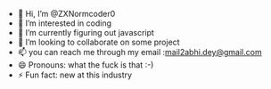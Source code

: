 - 👋 Hi, I’m @ZXNormcoder0
- 👀 I’m interested in coding
- 🌱 I’m currently figuring out javascript
- 💞️ I’m looking to collaborate on some project
- 📫 you can reach me through my email :mail2abhi.dey@gmail.com
- 😄 Pronouns: what the fuck is that :-)
- ⚡ Fun fact: new at this industry

<!---
ZXNormcoder0/ZXNormcoder0 is a ✨ special ✨ repository because its `README.md` (this file) appears on your GitHub profile.
You can click the Preview link to take a look at your changes.
--->
